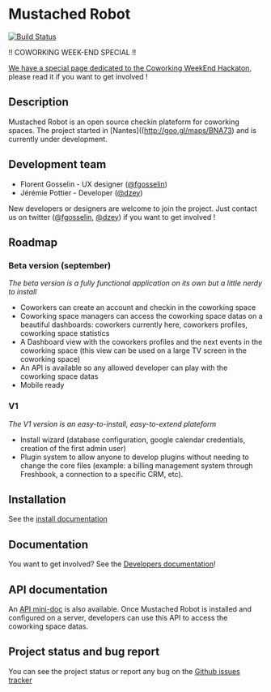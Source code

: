 # Mustached Robot

[![Build Status](https://secure.travis-ci.org/cantineNantes/mustached-robot.png)](http://travis-ci.org/cantineNantes/mustached-robot)

!! COWORKING WEEK-END SPECIAL !!

[We have a special page dedicated to the Coworking WeekEnd Hackaton](https://github.com/cantineNantes/mustached-robot/wiki/Coworking-week-end), please read it if you want to get involved !

## Description

Mustached Robot is an open source checkin plateform for coworking spaces. The project started in [Nantes]((http://goo.gl/maps/BNA73) and is currently under development.

## Development team

* Florent Gosselin - UX designer ([@fgosselin](http://twitter.com/fgosselin))
* Jérémie Pottier - Developer ([@dzey](http://twitter.com/dzey))

New developers or designers are welcome to join the project. Just contact us on twitter ([@fgosselin](http://twitter.com/fgosselin), [@dzey](http://twitter.com/dzey)) if you want to get involved !

## Roadmap

### Beta version (september)

_The beta version is a fully functional application on its own but a little nerdy to install_

* Coworkers can create an account and checkin in the coworking space
* Coworking space managers can access the coworking space datas on a beautiful dashboards: coworkers currently here, coworkers profiles, coworking space statistics
* A Dashboard view with the coworkers profiles and the next events in the coworking space (this view can be used on a large TV screen in the coworking space)
* An API is available so any allowed developer can play with the coworking space datas
* Mobile ready

### V1

_The V1 version is an easy-to-install, easy-to-extend plateform_

* Install wizard (database configuration, google calendar credentials, creation of the first admin user)
* Plugin system to allow anyone to develop plugins without needing to change the core files (example: a billing management system through Freshbook, a connection to a specific CRM, etc).

## Installation

See the [install documentation](https://github.com/cantineNantes/mustached-robot/wiki/Installation)

## Documentation 

You want to get involved? See the [Developers documentation](https://github.com/cantineNantes/mustached-robot/wiki/Developers-documentation)!

## API documentation 

An [API mini-doc](https://github.com/cantineNantes/mustached-robot/wiki/API) is also available. Once Mustached Robot is installed and configured on a server, developers can use this API to access the coworking space datas.

## Project status and bug report

You can see the project status or report any bug on the [Github issues tracker](https://github.com/cantineNantes/mustached-robot/issues?milestone=1&state=open)
